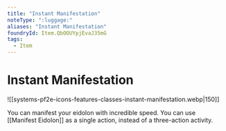 ```yaml
---
title: "Instant Manifestation"
noteType: ":luggage:"
aliases: "Instant Manifestation"
foundryId: Item.QbOOUYpjEvaJ35mG
tags:
  - Item
---
```


# Instant Manifestation
![[systems-pf2e-icons-features-classes-instant-manifestation.webp|150]]

You can manifest your eidolon with incredible speed. You can use [[Manifest Eidolon]] as a single action, instead of a three-action activity.
